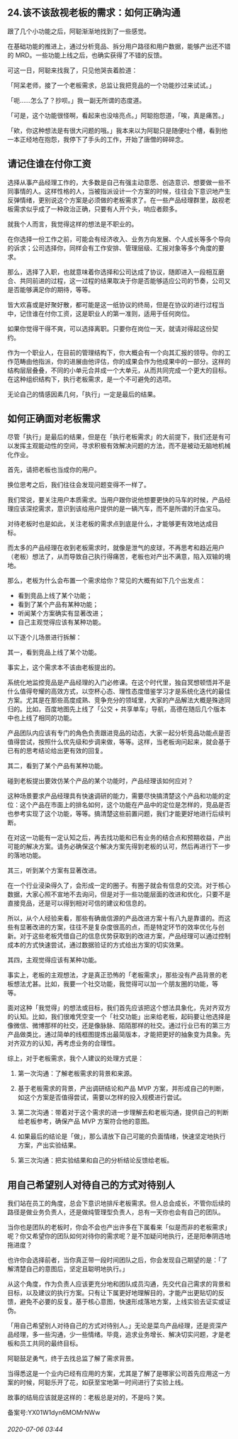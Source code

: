 ## 24.该不该敌视老板的需求：如何正确沟通
跟了几个小功能之后，阿聪渐渐地找到了一些感觉。 


在基础功能的推进上，通过分析竞品、拆分用户路径和用户数据，能够产出还不错的 MRD。一些功能上线之后，也确实获得了不错的反馈。 


可这一日，阿聪来找我了，只见他哭丧着脸道： 


「阿呆老师，接了一个老板需求，总监让我把竞品的一个功能抄过来试试。」 


「呃……怎么了？抄呗。」我一副无所谓的态度道。 


「可是，这个功能很怪啊，看起来也没啥亮点。」阿聪抱怨道，「唉，真是痛苦。」 


「欸，你这种想法是有很大问题的哦。」我本来以为阿聪只是随便吐个槽，看到他一本正经地在抱怨，我停下了手头的工作，开始了唐僧的碎碎念。 


请记住谁在付你工资
---------


选择从事产品经理工作的，大多数是自己有强主动意愿、创造意识、想要做一些不同事情的人。这样性格的人，当被指派设计一个方案的时候，往往会下意识地产生反弹情绪，更别说这个方案是必须做的老板需求了。在一些产品经理群里，敌视老板需求似乎成了一种政治正确，只要有人开个头，响应者颇多。 


就我个人而言，我觉得这样的想法是不职业的。 


在你选择一份工作之前，可能会有经济收入、业务方向发展、个人成长等多个导向的诉求；公司选择你，同样会有工作安排、管理层级、汇报对象等多个角度的要求。 


那么，选择了入职，也就意味着你选择和公司达成了协议，随即进入一段相互磨合、共同前进的过程，这一过程的结果取决于你是否能够适应公司的节奏，公司又是否能够满足你的期待，等等。 


皆大欢喜或是好聚好散，都可能是这一纸协议的终局，但是在协议的进行过程当中，记住谁在付你工资，这是职业人的第一准则，适用于任何岗位。 


如果你觉得干得不爽，可以选择离职。只要你在岗位一天，就请对得起这份契约。 


作为一个职业人，在目前的管理结构下，你大概会有一个向其汇报的领导。你的工作范畴由他指派，你的进展由他评估，你的成果会作为他成果中的一部分。这样的结构层层叠叠，不同的小单元合并成一个大单元，从而共同完成一个更大的目标。在这种组织结构下，执行老板需求，是一个不可避免的选项。 


无论自己的情感因素几何，「执行」一定是最后的结果。 


如何正确面对老板需求
----------


尽管「执行」是最后的结果，但是在「执行老板需求」的大前提下，我们还是有可以发挥主观能动性的空间，寻求积极有效解决问题的方法，而不是被动无脑地机械化作业。 


首先，请把老板也当成你的用户。 


换位思考之后，我们往往会发现问题变得不一样了。 


我们常说，要关注用户本质需求。当用户跟你说他想要更快的马车的时候，产品经理应该深挖需求，意识到该给用户提供的是一辆汽车，而不是所谓的汗血宝马。 


对待老板时也是如此，关注老板的需求点到底是什么，才能够更有效地达成目标。 


而太多的产品经理在收到老板需求时，就像是泄气的皮球，不再思考和趋近用户（老板）想法了，从而导致自己执行得痛苦，老板也对产出不满意，陷入双输的境地。 


那么，老板为什么会布置一个需求给你？常见的大概有如下几个出发点： 


* 看到竞品上线了某个功能；
* 看到了某个产品有某种功能；
* 听闻某个方案确实有显著改进；
* 自己主观觉得应该有某种功能。

以下逐个儿场景进行拆解： 


其一，看到竞品上线了某个功能。 


事实上，这个需求本不该由老板提出的。 


系统化地监控竞品是产品经理的入门必修课。在这个时代里，独自冥想顿悟并不是什么值得夸耀的高效方式，以空杯心态、理性态度借鉴学习才是系统化迭代的最佳方案。尤其是在那些高度成熟、竞争充分的领域里，大家的产品解法大概是殊途同归的。比如，百度地图先上线了「公交 + 共享单车」导航，高德在随后几个版本中也上线了相同的功能。 


产品团队内应该有专门的角色负责跟进竞品的动态，大家一起分析竞品功能点是否值得尝试，按照什么优先级和步调来做，等等。这样，当老板询问起来，就会基于已有的思考结论给出更有效的回复。 


其二，看到了某个产品有某种功能。 


碰到老板提出要效仿某个产品的某个功能时，产品经理该如何应对？ 


这种场景要求产品经理具有快速调研的能力，需要尽快搞清楚这个产品和功能的定位：这个产品在市面上的排名如何，这个功能在产品中的定位是怎样的，竞品是否也参考实现了这个功能，等等。搞清楚这些前置问题，我们才能更好地进行后续判断。 


在对这一功能有一定认知之后，再去找功能和已有业务的结合点和预期收益，产出可能的解决方案。请务必确保这个解决方案先得到老板的认可，然后再进行下一步的落地功能。 


其三，听到某个方案有显著改进。 


在一个行业浸染得久了，会形成一定的圈子。有圈子就会有信息的交流。对于核心数据，大家心照不宣地不去询问，但是对于一些功能层面的改进和优化，只要不是直接竞品，还是可以得到相对可信的建议和信息的。 


所以，从个人经验来看，那些有确凿信源的产品改进方案十有八九是靠谱的。而这些有显著改进的方案，往往不是复杂度很高的点，而是特定环节的效率优化与创新。对于这些老板凭借自己的信息优势获取到的改进方案，产品经理可以通过控制成本的方式快速尝试，通过数据验证的方式给出方案的切实效果。 


其四，主观觉得应该有某种功能。 


事实上，老板的主观想法，才是真正恐怖的「老板需求」，那些没有产品背景的老板想法尤甚。比如，我要一个社交功能，我觉得可以加一个朋友圈的功能，等等。 


面对这种「我觉得」的想法或目标，我们首先应该把这个想法具象化，先对齐双方的认知。比如，我们很难凭空变一个「社交功能」出来给老板，起码要让他选择是像微信、微博那样的社交，还是像脉脉、陌陌那样的社交。通过行业已有的第三方产品做类比，通过简单的线框图提炼出最简版本，才能把更好的抽象变为具象。先对齐双方的认知，再考虑业务的合理性。 


综上，对于老板需求，我个人建议的处理方式是： 


1. 第一次沟通：了解老板需求的背景和来源。 


2. 基于老板需求的背景，产出调研结论和产品 MVP 方案，并形成自己的判断，如这个方案是否值得尝试，需要以怎样的投入规模进行尝试。 


3. 第二次沟通：带着对于这个需求的进一步理解去和老板沟通，提供自己的判断给老板参考，确保产品 MVP 方案符合他的意图。 


4. 如果最后的结论是「做」，那么请放下自己可能的负面情绪，快速坚定地执行方案，产出实验结果。 


5. 第三次沟通：把实验结果和自己的分析结论反馈给老板。 


用自己希望别人对待自己的方式对待别人
------------------


我们站在员工的角度，总会下意识地排斥老板需求。但人总会成长，不管你后续的路径是做业务负责人，还是做纯管理型负责人，总有一天你也会有自己的团队。 


当你也是团队的老板时，你会不会也产出许多在下属看来「似是而非的老板需求」呢？你又希望你的团队如何对待你的需求呢？是不加疑问地执行，还是阳奉阴违地拖进度？ 


也许你会选择前者，当你真正带一段时间团队之后，你会发现自己期望的是：「了解清楚自己的意图后，坚定且聪明地执行。」 


从这个角度，作为负责人应该更充分地和团队成员沟通，先交代自己需求的背景和目标，以及建议的执行方案。只有让下属更好地理解目的，才能产出更贴切的反馈，避免不必要的反复。基于核心意图，快速形成落地方案，上线实验去证实或证伪。 


「用自己希望别人对待自己的方式对待别人。」无论是菜鸟产品经理，还是资深产品经理，多一些沟通，少一些情绪。毕竟，追求业务增长、解决切实问题，才是老板和员工共同的最终目标。 


阿聪鼓足勇气，终于去找总监了解了需求背景。 


当得悉这是一个业内已经有应用的方案，尤其是了解了是哪家公司首先应用这一方案的时候，阿聪乐开了花，如获至宝地第一时间进行了实验上线。 


故事的结局应该就是这样的：老板总是对的，不是吗？笑。 


备案号:YX01W1dyn6MOMrNWw


###### 2020-07-06 03:44
